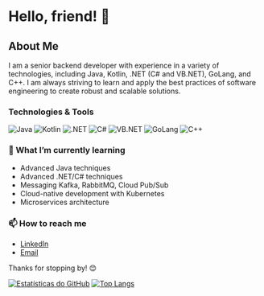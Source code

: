 # Hello, friend! 👋

## About Me

I am a senior backend developer with experience in a variety of technologies, including Java, Kotlin, .NET (C# and VB.NET), GoLang, and C++. I am always striving to learn and apply the best practices of software engineering to create robust and scalable solutions.

### Technologies & Tools

<p align="left">
  <img src="https://img.shields.io/badge/Java-ED8B00?style=for-the-badge&logo=java&logoColor=white" alt="Java"/>
  <img src="https://img.shields.io/badge/Kotlin-0095D5?style=for-the-badge&logo=kotlin&logoColor=white" alt="Kotlin"/>
  <img src="https://img.shields.io/badge/.NET-512BD4?style=for-the-badge&logo=dotnet&logoColor=white" alt=".NET"/>
  <img src="https://img.shields.io/badge/C%23-239120?style=for-the-badge&logo=csharp&logoColor=white" alt="C#"/>
  <img src="https://img.shields.io/badge/VB.NET-512BD4?style=for-the-badge&logo=dotnet&logoColor=white" alt="VB.NET"/>
  <img src="https://img.shields.io/badge/Go-00ADD8?style=for-the-badge&logo=go&logoColor=white" alt="GoLang"/>
  <img src="https://img.shields.io/badge/C++-00599C?style=for-the-badge&logo=cplusplus&logoColor=white" alt="C++"/>
</p>

### 🌱 What I’m currently learning

- Advanced Java techniques
- Advanced .NET/C# techniques
- Messaging Kafka, RabbitMQ, Cloud Pub/Sub
- Cloud-native development with Kubernetes
- Microservices architecture

### 📫 How to reach me

- [LinkedIn](https://www.linkedin.com/in/kleyvissonmatias/)
- [Email](mailto:kleyvissonmatias@gmail.com)

Thanks for stopping by! 😊


[![Estatísticas do GitHub](https://github-readme-stats.vercel.app/api?username=KleyvissonMatias&show_icons=true&theme=dark)](https://github.com/KleyvissonMatias/github-readme-stats) [![Top Langs](https://github-readme-stats.vercel.app/api/top-langs/?username=KleyvissonMatias&layout=compact&theme=dark)](https://github.com/KleyvissonMatias/github-readme-stats)
